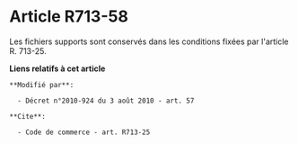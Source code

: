# Article R713-58

Les fichiers supports sont conservés dans les conditions fixées par l'article R. 713-25.

**Liens relatifs à cet article**

	**Modifié par**:

	  - Décret n°2010-924 du 3 août 2010 - art. 57

	**Cite**:

	  - Code de commerce - art. R713-25
